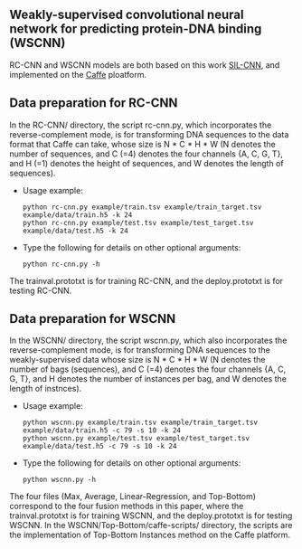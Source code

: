 ## Weakly-supervised convolutional neural network for predicting protein-DNA binding (WSCNN)
RC-CNN and WSCNN models are both based on this work [SIL-CNN](https://github.com/gifford-lab/mri-wrapper), and implemented on the [Caffe](http://caffe.berkeleyvision.org/installation.html) ploatform.

## Data preparation for RC-CNN
In the RC-CNN/ directory, the script rc-cnn.py, which incorporates the reverse-complement mode, is for transforming DNA sequences to the data format that Caffe can take, whose size is N * C * H * W (N denotes the number of sequences, and C (=4) denotes the four channels {A, C, G, T}, and H (=1) denotes the height of sequences, and W denotes the length of sequences).

+ Usage example:
	```
	python rc-cnn.py example/train.tsv example/train_target.tsv example/data/train.h5 -k 24
	python rc-cnn.py example/test.tsv example/test_target.tsv example/data/test.h5 -k 24
	```
+ Type the following for details on other optional arguments:
	```
	python rc-cnn.py -h
	```
The trainval.prototxt is for training RC-CNN, and the deploy.prototxt is for testing RC-CNN.

## Data preparation for WSCNN
In the WSCNN/ directory, the script wscnn.py, which also incorporates the reverse-complement mode, is for transforming DNA sequences to the weakly-supervised data whose size is N * C * H * W (N denotes the number of bags (sequences), and C (=4) denotes the four channels {A, C, G, T}, and H denotes the number of instances per bag, and W denotes the length of instnces).

+ Usage example:
	```
	python wscnn.py example/train.tsv example/train_target.tsv example/data/train.h5 -c 79 -s 10 -k 24
	python wscnn.py example/test.tsv example/test_target.tsv example/data/test.h5 -c 79 -s 10 -k 24
	```
+ Type the following for details on other optional arguments:
	```
	python wscnn.py -h
	```
The four files (Max, Average, Linear-Regression, and Top-Bottom) correspond to the four fusion methods in this paper, where the trainval.prototxt is for training WSCNN, and the deploy.prototxt is for testing WSCNN. 
In the WSCNN/Top-Bottom/caffe-scripts/ directory, the scripts are the implementation of Top-Bottom Instances method on the Caffe platform.

